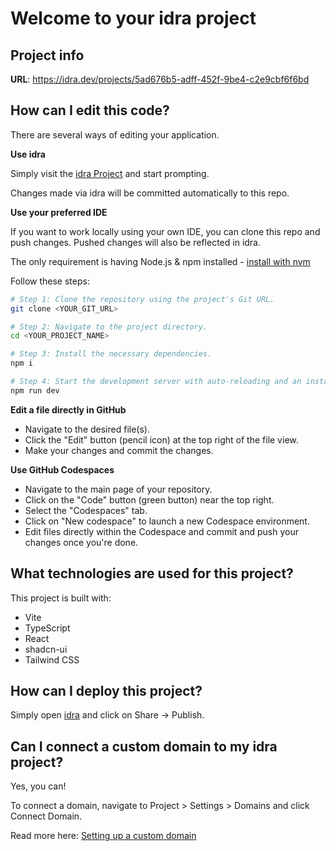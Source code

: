 # Welcome to your idra project

## Project info

**URL**: https://idra.dev/projects/5ad676b5-adff-452f-9be4-c2e9cbf6f6bd

## How can I edit this code?

There are several ways of editing your application.

**Use idra**

Simply visit the [idra Project](https://idra.dev/projects/5ad676b5-adff-452f-9be4-c2e9cbf6f6bd) and start prompting.

Changes made via idra will be committed automatically to this repo.

**Use your preferred IDE**

If you want to work locally using your own IDE, you can clone this repo and push changes. Pushed changes will also be reflected in idra.

The only requirement is having Node.js & npm installed - [install with nvm](https://github.com/nvm-sh/nvm#installing-and-updating)

Follow these steps:

```sh
# Step 1: Clone the repository using the project's Git URL.
git clone <YOUR_GIT_URL>

# Step 2: Navigate to the project directory.
cd <YOUR_PROJECT_NAME>

# Step 3: Install the necessary dependencies.
npm i

# Step 4: Start the development server with auto-reloading and an instant preview.
npm run dev
```

**Edit a file directly in GitHub**

- Navigate to the desired file(s).
- Click the "Edit" button (pencil icon) at the top right of the file view.
- Make your changes and commit the changes.

**Use GitHub Codespaces**

- Navigate to the main page of your repository.
- Click on the "Code" button (green button) near the top right.
- Select the "Codespaces" tab.
- Click on "New codespace" to launch a new Codespace environment.
- Edit files directly within the Codespace and commit and push your changes once you're done.

## What technologies are used for this project?

This project is built with:

- Vite
- TypeScript
- React
- shadcn-ui
- Tailwind CSS

## How can I deploy this project?

Simply open [idra](https://idra.dev/projects/5ad676b5-adff-452f-9be4-c2e9cbf6f6bd) and click on Share -> Publish.

## Can I connect a custom domain to my idra project?

Yes, you can!

To connect a domain, navigate to Project > Settings > Domains and click Connect Domain.

Read more here: [Setting up a custom domain](https://docs.idra.dev/tips-tricks/custom-domain#step-by-step-guide)

